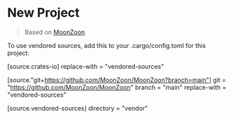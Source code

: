 # New Project
> Based on [MoonZoon](http://moonzoon.rs/)

To use vendored sources, add this to your .cargo/config.toml for this project:

[source.crates-io]
replace-with = "vendored-sources"

[source."git+https://github.com/MoonZoon/MoonZoon?branch=main"]
git = "https://github.com/MoonZoon/MoonZoon"
branch = "main"
replace-with = "vendored-sources"

[source.vendored-sources]
directory = "vendor"
